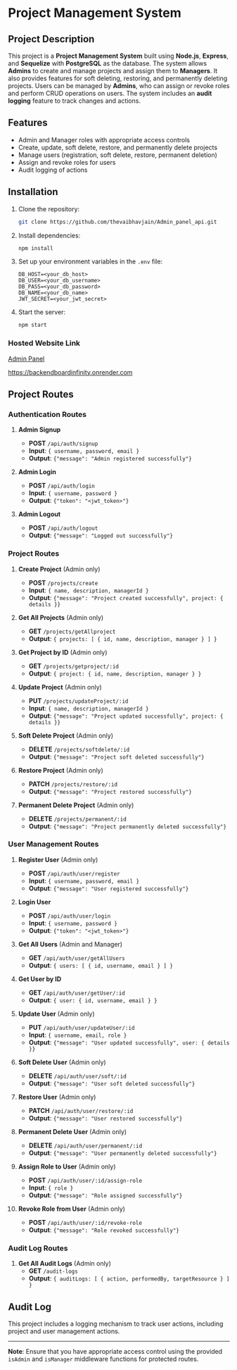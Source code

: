 
# Project Management System

## Project Description

This project is a **Project Management System** built using **Node.js**, **Express**, and **Sequelize** with **PostgreSQL** as the database. The system allows **Admins** to create and manage projects and assign them to **Managers**. It also provides features for soft deleting, restoring, and permanently deleting projects. Users can be managed by **Admins**, who can assign or revoke roles and perform CRUD operations on users. The system includes an **audit logging** feature to track changes and actions.

## Features
- Admin and Manager roles with appropriate access controls
- Create, update, soft delete, restore, and permanently delete projects
- Manage users (registration, soft delete, restore, permanent deletion)
- Assign and revoke roles for users
- Audit logging of actions

## Installation

1. Clone the repository:
   ```bash
   git clone https://github.com/thevaibhavjain/Admin_panel_api.git
   ```
2. Install dependencies:
   ```bash
   npm install
   ```
3. Set up your environment variables in the `.env` file:
   ```
   DB_HOST=<your_db_host>
   DB_USER=<your_db_username>
   DB_PASS=<your_db_password>
   DB_NAME=<your_db_name>
   JWT_SECRET=<your_jwt_secret>
   ```

4. Start the server:
   ```bash
   npm start
   ```
### Hosted Website Link
[Admin Panel](https://backendboardinfinity.onrender.com)

https://backendboardinfinity.onrender.com




## Project Routes

### Authentication Routes
1. **Admin Signup**
   - **POST** `/api/auth/signup`
   - **Input**: `{ username, password, email }`
   - **Output**: `{"message": "Admin registered successfully"}`
   
2. **Admin Login**
   - **POST** `/api/auth/login`
   - **Input**: `{ username, password }`
   - **Output**: `{"token": "<jwt_token>"}`
   
3. **Admin Logout**
   - **POST** `/api/auth/logout`
   - **Output**: `{"message": "Logged out successfully"}`

### Project Routes
1. **Create Project** (Admin only)
   - **POST** `/projects/create`
   - **Input**: `{ name, description, managerId }`
   - **Output**: `{"message": "Project created successfully", project: { details }}`

2. **Get All Projects** (Admin only)
   - **GET** `/projects/getAllproject`
   - **Output**: `{ projects: [ { id, name, description, manager } ] }`
   
3. **Get Project by ID** (Admin only)
   - **GET** `/projects/getproject/:id`
   - **Output**: `{ project: { id, name, description, manager } }`
   
4. **Update Project** (Admin only)
   - **PUT** `/projects/updateProject/:id`
   - **Input**: `{ name, description, managerId }`
   - **Output**: `{"message": "Project updated successfully", project: { details }}`

5. **Soft Delete Project** (Admin only)
   - **DELETE** `/projects/softdelete/:id`
   - **Output**: `{"message": "Project soft deleted successfully"}`

6. **Restore Project** (Admin only)
   - **PATCH** `/projects/restore/:id`
   - **Output**: `{"message": "Project restored successfully"}`

7. **Permanent Delete Project** (Admin only)
   - **DELETE** `/projects/permanent/:id`
   - **Output**: `{"message": "Project permanently deleted successfully"}`

### User Management Routes
1. **Register User** (Admin only)
   - **POST** `/api/auth/user/register`
   - **Input**: `{ username, password, email }`
   - **Output**: `{"message": "User registered successfully"}`

2. **Login User**
   - **POST** `/api/auth/user/login`
   - **Input**: `{ username, password }`
   - **Output**: `{"token": "<jwt_token>"}`
   
3. **Get All Users** (Admin and Manager)
   - **GET** `/api/auth/user/getAllUsers`
   - **Output**: `{ users: [ { id, username, email } ] }`

4. **Get User by ID** 
   - **GET** `/api/auth/user/getUser/:id`
   - **Output**: `{ user: { id, username, email } }`

5. **Update User** (Admin only)
   - **PUT** `/api/auth/user/updateUser/:id`
   - **Input**: `{ username, email, role }`
   - **Output**: `{"message": "User updated successfully", user: { details }}`

6. **Soft Delete User** (Admin only)
   - **DELETE** `/api/auth/user/soft/:id`
   - **Output**: `{"message": "User soft deleted successfully"}`

7. **Restore User** (Admin only)
   - **PATCH** `/api/auth/user/restore/:id`
   - **Output**: `{"message": "User restored successfully"}`

8. **Permanent Delete User** (Admin only)
   - **DELETE** `/api/auth/user/permanent/:id`
   - **Output**: `{"message": "User permanently deleted successfully"}`

9. **Assign Role to User** (Admin only)
   - **POST** `/api/auth/user/:id/assign-role`
   - **Input**: `{ role }`
   - **Output**: `{"message": "Role assigned successfully"}`

10. **Revoke Role from User** (Admin only)
    - **POST** `/api/auth/user/:id/revoke-role`
    - **Output**: `{"message": "Role revoked successfully"}`

### Audit Log Routes
1. **Get All Audit Logs** (Admin only)
   - **GET** `/audit-logs`
   - **Output**: `{ auditLogs: [ { action, performedBy, targetResource } ] }`

## Audit Log
This project includes a logging mechanism to track user actions, including project and user management actions.

---

**Note**: Ensure that you have appropriate access control using the provided `isAdmin` and `isManager` middleware functions for protected routes.


